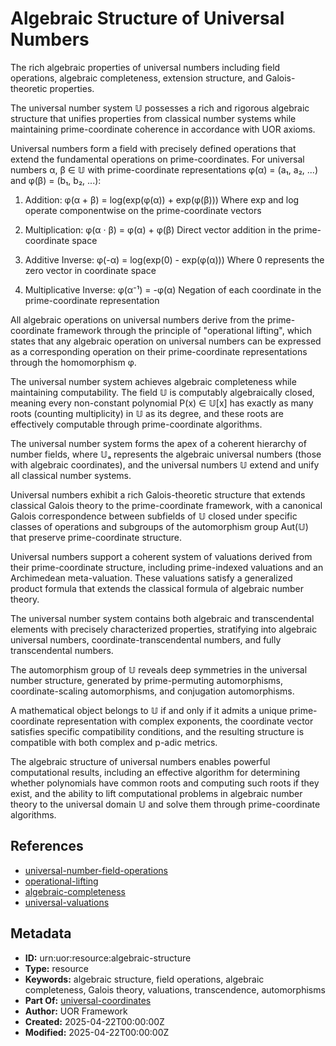 # Algebraic Structure of Universal Numbers

The rich algebraic properties of universal numbers including field operations, algebraic completeness, extension structure, and Galois-theoretic properties.

The universal number system 𝕌 possesses a rich and rigorous algebraic structure that unifies properties from classical number systems while maintaining prime-coordinate coherence in accordance with UOR axioms.

Universal numbers form a field with precisely defined operations that extend the fundamental operations on prime-coordinates. For universal numbers α, β ∈ 𝕌 with prime-coordinate representations φ(α) = (a₁, a₂, ...) and φ(β) = (b₁, b₂, ...):

1. Addition: φ(α + β) = log(exp(φ(α)) + exp(φ(β)))
   Where exp and log operate componentwise on the prime-coordinate vectors

2. Multiplication: φ(α · β) = φ(α) + φ(β)
   Direct vector addition in the prime-coordinate space

3. Additive Inverse: φ(-α) = log(exp(0) - exp(φ(α)))
   Where 0 represents the zero vector in coordinate space

4. Multiplicative Inverse: φ(α⁻¹) = -φ(α)
   Negation of each coordinate in the prime-coordinate representation

All algebraic operations on universal numbers derive from the prime-coordinate framework through the principle of "operational lifting", which states that any algebraic operation on universal numbers can be expressed as a corresponding operation on their prime-coordinate representations through the homomorphism φ.

The universal number system achieves algebraic completeness while maintaining computability. The field 𝕌 is computably algebraically closed, meaning every non-constant polynomial P(x) ∈ 𝕌[x] has exactly as many roots (counting multiplicity) in 𝕌 as its degree, and these roots are effectively computable through prime-coordinate algorithms.

The universal number system forms the apex of a coherent hierarchy of number fields, where 𝕌ₐ represents the algebraic universal numbers (those with algebraic coordinates), and the universal numbers 𝕌 extend and unify all classical number systems.

Universal numbers exhibit a rich Galois-theoretic structure that extends classical Galois theory to the prime-coordinate framework, with a canonical Galois correspondence between subfields of 𝕌 closed under specific classes of operations and subgroups of the automorphism group Aut(𝕌) that preserve prime-coordinate structure.

Universal numbers support a coherent system of valuations derived from their prime-coordinate structure, including prime-indexed valuations and an Archimedean meta-valuation. These valuations satisfy a generalized product formula that extends the classical formula of algebraic number theory.

The universal number system contains both algebraic and transcendental elements with precisely characterized properties, stratifying into algebraic universal numbers, coordinate-transcendental numbers, and fully transcendental numbers.

The automorphism group of 𝕌 reveals deep symmetries in the universal number structure, generated by prime-permuting automorphisms, coordinate-scaling automorphisms, and conjugation automorphisms.

A mathematical object belongs to 𝕌 if and only if it admits a unique prime-coordinate representation with complex exponents, the coordinate vector satisfies specific compatibility conditions, and the resulting structure is compatible with both complex and p-adic metrics.

The algebraic structure of universal numbers enables powerful computational results, including an effective algorithm for determining whether polynomials have common roots and computing such roots if they exist, and the ability to lift computational problems in algebraic number theory to the universal domain 𝕌 and solve them through prime-coordinate algorithms.

## References

- [universal-number-field-operations](./universal-number-field-operations.md)
- [operational-lifting](./operational-lifting.md)
- [algebraic-completeness](./algebraic-completeness.md)
- [universal-valuations](./universal-valuations.md)

## Metadata

- **ID:** urn:uor:resource:algebraic-structure
- **Type:** resource
- **Keywords:** algebraic structure, field operations, algebraic completeness, Galois theory, valuations, transcendence, automorphisms
- **Part Of:** [universal-coordinates](../Topics/universal-coordinates.md)
- **Author:** UOR Framework
- **Created:** 2025-04-22T00:00:00Z
- **Modified:** 2025-04-22T00:00:00Z
